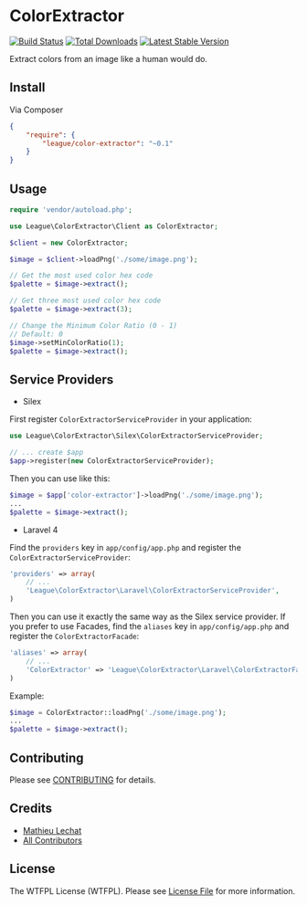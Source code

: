 ColorExtractor
==============

[![Build Status](https://travis-ci.org/php-loep/color-extractor.png?branch=master)](https://travis-ci.org/php-loep/color-extractor)
[![Total Downloads](https://poser.pugx.org/league/color-extractor/downloads.png)](https://packagist.org/packages/league/color-extractor)
[![Latest Stable Version](https://poser.pugx.org/league/color-extractor/v/stable.png)](https://packagist.org/packages/league/color-extractor)

Extract colors from an image like a human would do.

## Install

Via Composer

```json
{
    "require": {
        "league/color-extractor": "~0.1"
    }
}
```

## Usage

```php
require 'vendor/autoload.php';

use League\ColorExtractor\Client as ColorExtractor;

$client = new ColorExtractor;

$image = $client->loadPng('./some/image.png');

// Get the most used color hex code
$palette = $image->extract();

// Get three most used color hex code
$palette = $image->extract(3);

// Change the Minimum Color Ratio (0 - 1)
// Default: 0
$image->setMinColorRatio(1);
$palette = $image->extract();

```

## Service Providers

- Silex

First register `ColorExtractorServiceProvider` in your application:
```php
use League\ColorExtractor\Silex\ColorExtractorServiceProvider;

// ... create $app
$app->register(new ColorExtractorServiceProvider);
```

Then you can use like this:

```php
$image = $app['color-extractor']->loadPng('./some/image.png');
...
$palette = $image->extract();
```

- Laravel 4

Find the `providers` key in `app/config/app.php` and register the `ColorExtractorServiceProvider`:

```php
'providers' => array(
    // ...
    'League\ColorExtractor\Laravel\ColorExtractorServiceProvider',
)
```

Then you can use it exactly the same way as the Silex service provider.
If you prefer to use Facades, find the `aliases` key in `app/config/app.php` and register the `ColorExtractorFacade`:

```php
'aliases' => array(
    // ...
    'ColorExtractor' => 'League\ColorExtractor\Laravel\ColorExtractorFacade',
)
```

Example:

```php
$image = ColorExtractor::loadPng('./some/image.png');
...
$palette = $image->extract();
```


## Contributing

Please see [CONTRIBUTING](https://github.com/php-loep/color-extractor/blob/master/CONTRIBUTING.md) for details.


## Credits

- [Mathieu Lechat](https://github.com/MatTheCat)
- [All Contributors](https://github.com/php-loep/color-extractor/contributors)


## License

The WTFPL License (WTFPL). Please see [License File](https://github.com/php-loep/color-extractor/blob/master/LICENSE) for more information.